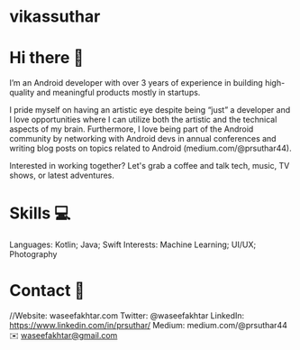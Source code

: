 # vikassuthar
# Hi there 👋
I’m an Android developer with over 3 years of experience in building high-quality and meaningful products mostly in startups.

I pride myself on having an artistic eye despite being “just” a developer and I love opportunities where I can utilize both the artistic and the technical aspects of my brain. Furthermore, I love being part of the Android community by networking with Android devs in annual conferences and writing blog posts on topics related to Android (medium.com/@prsuthar44).

Interested in working together? Let's grab a coffee and talk tech, music, TV shows, or latest adventures.

# Skills 💻
Languages: Kotlin; Java; Swift
Interests: Machine Learning; UI/UX; Photography
# Contact 📮
//Website: waseefakhtar.com
Twitter: @waseefakhtar
LinkedIn: https://www.linkedin.com/in/prsuthar/
Medium: medium.com/@prsuthar44
✉️ waseefakhtar@gmail.com
